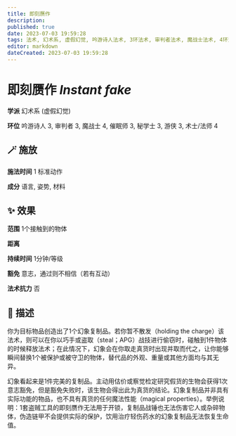 ```yaml
---
title: 即刻赝作
description: 
published: true
date: 2023-07-03 19:59:28
tags: 法术, 幻术系, 虚假幻觉, 吟游诗人法术, 3环法术, 审判者法术, 魔战士法术, 4环法术, 催眠师法术, 秘学士法术, 游侠法术, 术士/法师法术
editor: markdown
dateCreated: 2023-07-03 19:59:28
---
```


# **即刻赝作** *Instant fake*

**学派** 幻术系 (虚假幻觉) 

**环位** 吟游诗人 3, 审判者 3, 魔战士 4, 催眠师 3, 秘学士 3, 游侠 3, 术士/法师 4

## 🪄 施放

**施法时间** 1 标准动作

**成分** 语言, 姿势, 材料

## ✨ 效果  

**范围** 1个接触到的物体

**距离**   

**持续时间** 1分钟/等级 

**豁免** 意志，通过则不相信（若有互动）

**法术抗力** 否

## 📖 描述

你为目标物品创造出了1个幻象复制品。若你暂不散发（holding the charge）该法术，则可以在你以巧手或盗取（steal；APG）战技进行偷窃时，碰触到1件物体的时候释放法术；在此情况下，幻象会在你取走真货时出现并取而代之，让你能够瞬间替换1个被保护或被守卫的物体，替代品的外观、重量或其他方面均与其无异。

幻象看起来是1件完美的复制品。主动用估价或察觉检定研究假货的生物会获得1次意志豁免，但是豁免失败时，该生物会得出此为真货的结论。幻象复制品并非具有实际功能的物品，也不具有真货的任何魔法性能（magical properties）。举例说明：1套盗贼工具的即刻赝作无法用于开锁，复制品战锤也无法伤害它人或杂碎物体，伪造链甲不会提供实际的保护，饮用治疗轻伤药水的幻象复制品无法恢复生命值。
    